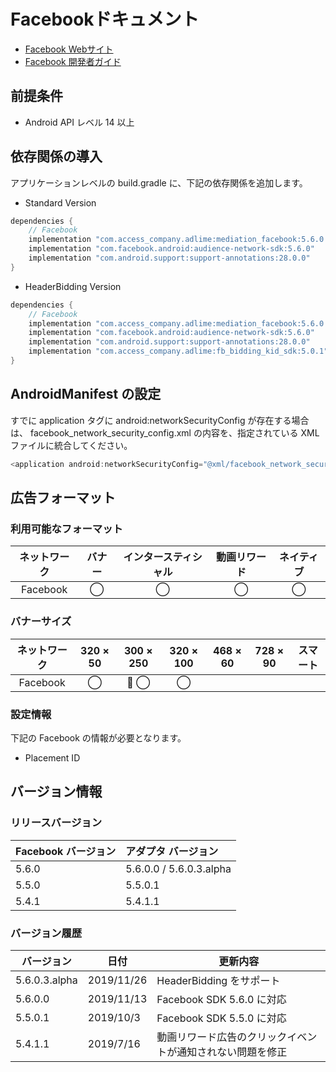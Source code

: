 # Facebookドキュメント
- [Facebook Webサイト](https://business.facebook.com/pub/home)
- [Facebook 開発者ガイド](https://developers.facebook.com/docs/audience-network/android)

## 前提条件
- Android API レベル 14 以上

## 依存関係の導入
アプリケーションレベルの build.gradle に、下記の依存関係を追加します。

- Standard Version
```java
dependencies {
    // Facebook
    implementation "com.access_company.adlime:mediation_facebook:5.6.0.0"
    implementation "com.facebook.android:audience-network-sdk:5.6.0"
    implementation "com.android.support:support-annotations:28.0.0"
}
```

- HeaderBidding Version
```java
dependencies {
    // Facebook
    implementation "com.access_company.adlime:mediation_facebook:5.6.0.3.alpha"
    implementation "com.facebook.android:audience-network-sdk:5.6.0"
    implementation "com.android.support:support-annotations:28.0.0"
    implementation "com.access_company.adlime:fb_bidding_kid_sdk:5.0.1"
}
```

## AndroidManifest の設定
すでに application タグに android:networkSecurityConfig が存在する場合は、 facebook_network_security_config.xml の内容を、指定されている XML ファイルに統合してください。
```java
<application android:networkSecurityConfig="@xml/facebook_network_security_config"/>
```

## 広告フォーマット

### 利用可能なフォーマット

|ネットワーク|バナー|インタースティシャル|動画リワード|ネイティブ|
|:------: |:---:|:----------:|:------:|:----:|
| Facebook | ◯    | ◯          |  ◯     | ◯   |

### バナーサイズ
|ネットワーク   |320 × 50 |300 × 250 |320 × 100 |468 × 60 |728 × 90 |スマート |
|:--------:|:-----:|:------:|:------:|:-----:|:-----:|:----:|
| Facebook | ◯     | ◯      | ◯      |       |       |      |

### 設定情報
下記の Facebook の情報が必要となります。　　
- Placement ID

## バージョン情報

### リリースバージョン
| Facebook バージョン | アダプタ バージョン|
|:-----------------|:--------------|
|5.6.0         |   5.6.0.0 / 5.6.0.3.alpha|
|5.5.0         |   5.5.0.1     |
|5.4.1         |   5.4.1.1     |

### バージョン履歴
| バージョン        | 日付         | 更新内容                    |
|-----------------|--------------|----------------------------------|
|5.6.0.3.alpha    |2019/11/26  |HeaderBidding をサポート|
|5.6.0.0          |2019/11/13  |Facebook SDK 5.6.0 に対応              |
|5.5.0.1          |2019/10/3   |Facebook SDK 5.5.0 に対応              |
|5.4.1.1          |2019/7/16     |動画リワード広告のクリックイベントが通知されない問題を修正|
